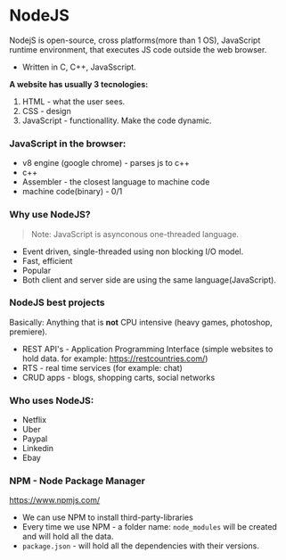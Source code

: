 # NodeJS

NodejS is open-source, cross platforms(more than 1 OS), JavaScript runtime environment, that executes JS code outside the web browser.

- Written in C, C++, JavaSscript.

**A website has usually 3 tecnologies:**

1. HTML - what the user sees.
2. CSS - design
3. JavaScript - functionallity. Make the code dynamic.

### JavaScript in the browser:

- v8 engine (google chrome) - parses js to c++
- c++
- Assembler - the closest language to machine code
- machine code(binary) - 0/1

### Why use NodeJS?

> Note: JavaScript is asynconous one-threaded language.

- Event driven, single-threaded using non blocking I/O model.
- Fast, efficient
- Popular
- Both client and server side are using the same language(JavaScript).

### NodeJS best projects

Basically: Anything that is **not** CPU intensive (heavy games, photoshop, premiere).

- REST API's - Application Programming Interface (simple websites to hold data. for example: https://restcountries.com/)
- RTS - real time services (for example: chat)
- CRUD apps - blogs, shopping carts, social networks

### Who uses NodeJS:

- Netflix
- Uber
- Paypal
- Linkedin
- Ebay

### NPM - Node Package Manager

https://www.npmjs.com/

- We can use NPM to install third-party-libraries
- Every time we use NPM - a folder name: `node_modules` will be created and will hold all the data.
- `package.json` - will hold all the dependencies with their versions.
